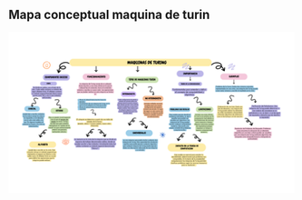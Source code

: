 ## Mapa conceptual maquina de turin
![Texto alternativo](https://github.com/Marr1731/ActividadesLenguajesAutonomas/blob/main/img/Maquinas%20de%20turin.png)

